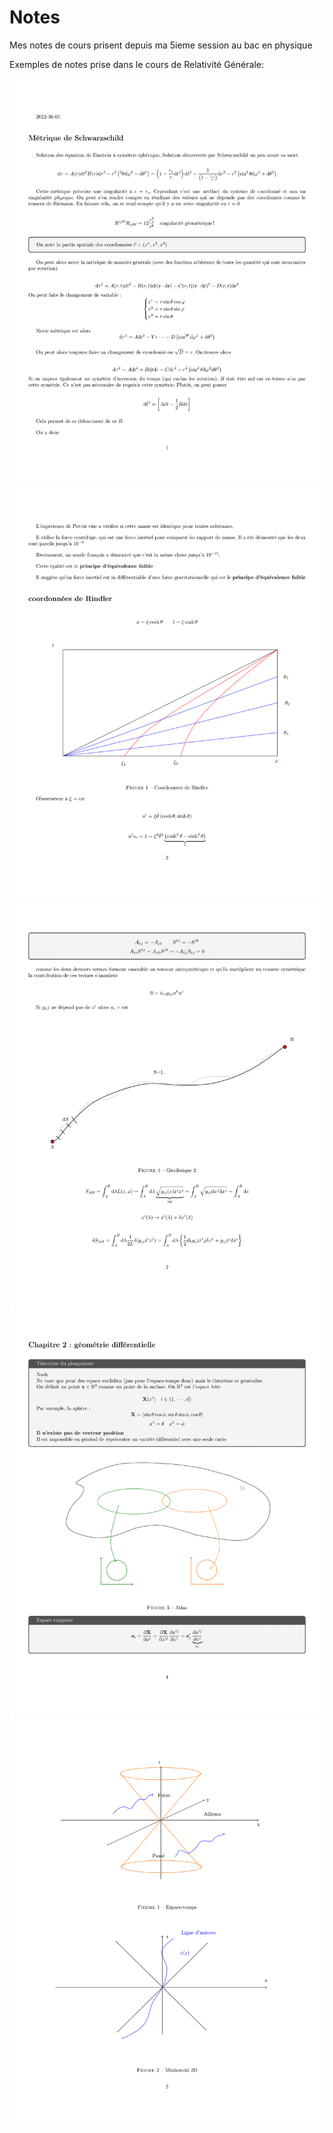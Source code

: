 # Notes
Mes notes de cours prisent depuis ma 5ieme session au bac en physique


Exemples de notes prise dans le cours de Relativité Générale:

![allo](imgs/all-30.png)
![allo](imgs/all-26.png)
![allo](imgs/all-14.png)
![allo](imgs/all-07.png)
![allo](imgs/all-05.png)

